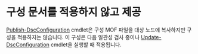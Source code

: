 # 구성 문서를 적용하지 않고 제공

[Publish-DscConfiguration](https://technet.microsoft.com/library/mt517875.aspx) cmdlet은 구성 MOF 파일을 대상 노드에 복사하지만 구성을 적용하지는 않습니다. 이 구성은 다음 일관성 검사 중이나 [Update-DscConfiguration](https://technet.microsoft.com/library/mt143541.aspx) cmdlet을 실행할 때 적용됩니다.



<!--HONumber=Jun16_HO4-->


